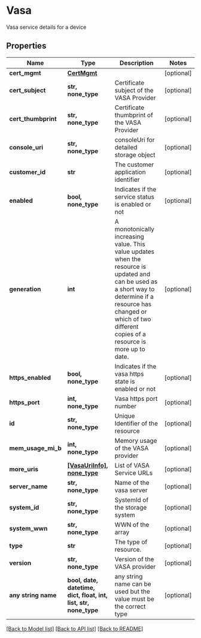 # Vasa

Vasa service details for a device

## Properties
Name | Type | Description | Notes
------------ | ------------- | ------------- | -------------
**cert_mgmt** | [**CertMgmt**](CertMgmt.md) |  | [optional] 
**cert_subject** | **str, none_type** | Certificate subject of the VASA Provider | [optional] 
**cert_thumbprint** | **str, none_type** | Certificate thumbprint of the VASA Provider | [optional] 
**console_uri** | **str, none_type** | consoleUri for detailed storage object | [optional] 
**customer_id** | **str** | The customer application identifier | [optional] 
**enabled** | **bool, none_type** | Indicates if the service status is enabled or not | [optional] 
**generation** | **int** | A monotonically increasing value. This value updates when the resource is updated and can be used as a short way to determine if a resource has changed or which of two different copies of a resource is more up to date. | [optional] 
**https_enabled** | **bool, none_type** | Indicates if the vasa https state is enabled or not | [optional] 
**https_port** | **int, none_type** | Vasa https port number | [optional] 
**id** | **str, none_type** | Unique Identifier of the resource | [optional] 
**mem_usage_mi_b** | **int, none_type** | Memory usage of the VASA provider | [optional] 
**more_uris** | [**[VasaUriInfo], none_type**](VasaUriInfo.md) | List of VASA Service URLs  | [optional] 
**server_name** | **str, none_type** | Name of the vasa server | [optional] 
**system_id** | **str, none_type** | SystemId of the storage system | [optional] 
**system_wwn** | **str, none_type** | WWN of the array | [optional] 
**type** | **str** | The type of resource. | [optional] 
**version** | **str, none_type** | Version of the VASA provider | [optional] 
**any string name** | **bool, date, datetime, dict, float, int, list, str, none_type** | any string name can be used but the value must be the correct type | [optional]

[[Back to Model list]](../README.md#documentation-for-models) [[Back to API list]](../README.md#documentation-for-api-endpoints) [[Back to README]](../README.md)


